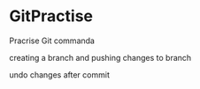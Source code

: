 # GitPractise

Pracrise Git commanda

creating a branch and pushing changes to branch

undo changes after commit
